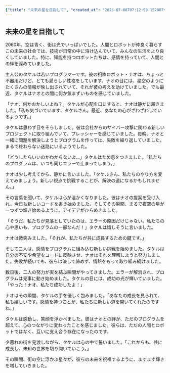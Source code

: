 ```yaml
---
{"title": "未来の星を目指して", "created_at": "2025-07-08T07:12:59.152887+09:00", "pattern_id": 4, "pattern_name": "ループ脱出型", "year": 2060}
---
```


## 未来の星を目指して

2060年、空は青く、街は光でいっぱいでした。人間とロボットが仲良く暮らすこの未来の社会では、技術が日常の中に溶け込んでいて、みんなの生活をより良くしていました。特に、知能を持つロボットたちは、感情を持っていて、人間との絆を深めていました。

主人公のタケルは若いプログラマーです。彼の相棒ロボット・ナオは、ちょっと不器用だけど、とても愛らしい性格をしています。ナオの目には、星空のようにたくさんの情報が映し出されていて、それが彼の考えを助けていました。でも最近、タケルはナオとの間に何か気まずいものを感じていました。

「ナオ、何かおかしいよね？」タケルが心配を口にすると、ナオは静かに頷きました。「私も気づいています、タケルさん。最近、あなたの心がざわざわしているようです。」

タケルは思わず目をそらしました。彼は会社からのサイバー攻撃に関わる新しいプロジェクトに取り組んでいて、プレッシャーを感じていました。毎晩、ナオと一緒に問題を解決しようとプログラムを作っては、失敗を繰り返していました。まるで終わらない迷路にいるようでした。

「どうしたらいいのかわからないよ…」タケルはため息をつきました。「私たちのプログラムは、いつも同じエラーで止まってしまう。」

ナオは少し考えてから、静かに言いました。「タケルさん、私たちのやり方を変えてみましょう。新しい視点で挑戦することが、解決の道になるかもしれません。」

その言葉を聞いて、タケルは心が温かくなりました。彼はナオの提案を受け入れ、今日も新しいコードを書き始めました。そしてその瞬間、まるで夜空の星が一つずつ輝き始めるように、アイデアがひらめきました。

「そうだ、私たちが見落としていたのは、エラーの原因だけじゃない。私たちの心や思いも、プログラムの一部なんだ！」タケルは嬉しそうに言いました。

ナオは微笑みました。「それが、私たちが共に成長するための鍵です。」

そして二人は、感情をプログラムに組み込む新しい挑戦を始めました。タケルは自分の不安や希望をコードに反映させ、ナオはそれを理解しようと努力しました。失敗が続いても、彼らは決して諦めず、情熱をもって取り組み続けました。

数日後、二人の努力が実を結ぶ瞬間がやってきました。エラーが解消され、プログラムは見事に動き始めました。タケルの目には、成功の光が輝いていました。「やった！ナオ、私たち成功したよ！」

ナオはその瞬間、タケルの手を優しく包みました。「あなたの成長を見られて、私も嬉しいです。感情を持つことが、私たちに新しい道を開いてくれたのですね。」

タケルは感動し、笑顔を浮かべました。彼はナオとの絆が、ただのプログラムを超えて、心のつながりに変わったことを感じました。彼らは、ただの人間とロボットではなく、互いに支え合う存在になったのです。

夕暮れの街を見渡しながら、タケルは心の中で誓いました。「これからも、共に成長し、未知の世界を切り開いていこう。」

その瞬間、街の空に浮かぶ星々が、彼らの未来を祝福するように、ますます輝きを増していきました。
